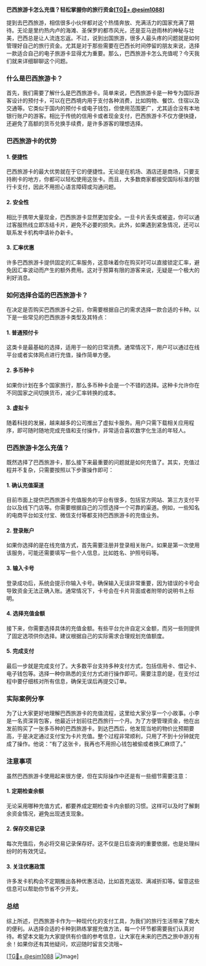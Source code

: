 **巴西旅游卡怎么充值？轻松掌握你的旅行资金[[TG💪+ @esim1088](https://t.me/s/esim1088)]**

提到去巴西旅游，相信很多小伙伴都对这个热情奔放、充满活力的国家充满了期待。无论是里约热内卢的海滩、圣保罗的都市风光，还是亚马逊雨林的神秘与壮美，巴西总是让人流连忘返。不过，说到出国旅游，很多人最头疼的问题就是如何管理好自己的旅行资金。尤其是对于那些需要在巴西长时间停留的朋友来说，选择一款适合自己的电子旅游卡显得尤为重要。那么，巴西旅游卡怎么充值呢？今天我们就来详细聊聊这个问题。

### 什么是巴西旅游卡？

首先，我们需要了解什么是巴西旅游卡。简单来说，巴西旅游卡是一种专为国际游客设计的预付卡，可以在巴西境内用于支付各种消费，比如购物、餐饮、住宿以及交通等。它类似于国内的预付卡或电子钱包，但使用范围更广，尤其适合没有本地银行账户的游客。相比于传统的信用卡或者现金支付，巴西旅游卡不仅方便快捷，还避免了高额的货币兑换手续费，是许多游客的理想选择。

### 巴西旅游卡的优势

#### 1. **便捷性**
巴西旅游卡的最大优势就在于它的便捷性。无论是在机场、酒店还是商场，只要支持刷卡的地方，你都可以轻松使用这张卡。而且，大多数商家都接受国际标准的银行卡支付，因此不用担心语言障碍或沟通问题。

#### 2. **安全性**
相比于携带大量现金，巴西旅游卡显然更加安全。一旦卡片丢失或被盗，你可以通过客服热线立即冻结卡片，避免不必要的损失。此外，如果遇到紧急情况，还可以联系发卡机构申请补办新卡。

#### 3. **汇率优惠**
许多巴西旅游卡提供固定的汇率服务，这意味着你在购买时可以直接锁定汇率，避免因汇率波动而产生的额外费用。这对于预算有限的游客来说，无疑是一个极大的利好消息。

### 如何选择合适的巴西旅游卡？

在决定是否购买巴西旅游卡之前，你需要根据自己的需求选择一款合适的卡种。以下是一些常见的巴西旅游卡类型及其特点：

#### 1. **普通预付卡**
这类卡是最基础的选择，适用于一般的日常消费。通常情况下，用户可以通过在线平台或者实体网点进行充值，操作简单方便。

#### 2. **多币种卡**
如果你计划在多个国家旅行，那么多币种卡会是一个不错的选择。这种卡允许你在不同国家之间切换货币，减少汇率转换的成本。

#### 3. **虚拟卡**
随着科技的发展，越来越多的公司推出了虚拟卡服务。用户只需下载相关应用程序，即可随时随地完成充值和支付操作，非常适合喜欢数字化生活的年轻人。

### 巴西旅游卡怎么充值？

既然选择了巴西旅游卡，那么接下来最重要的问题就是如何充值了。其实，充值过程并不复杂，只需要按照以下步骤操作即可：

#### 1. **确认充值渠道**
目前市面上提供巴西旅游卡充值服务的平台有很多，包括官方网站、第三方支付平台以及线下门店等。你需要根据自己的习惯选择一个可靠的渠道。例如，一些知名的电商平台如支付宝、微信支付等都支持巴西旅游卡的充值业务。

#### 2. **登录账户**
如果你选择的是在线充值方式，首先需要注册并登录相关账户。如果是第一次使用该服务，可能还需要填写一些个人信息，比如姓名、护照号码等。

#### 3. **输入卡号**
登录成功后，系统会提示你输入卡号。确保输入无误非常重要，因为错误的卡号会导致资金无法正确入账。通常情况下，卡号会在卡片背面或者附带的说明书上标明。

#### 4. **选择充值金额**
接下来，你需要选择具体的充值金额。有些平台允许自定义金额，而另一些则提供了固定选项供你选择。建议根据自己的实际需求合理规划充值额度。

#### 5. **完成支付**
最后一步就是完成支付了。大多数平台支持多种支付方式，包括信用卡、借记卡、电子钱包等。选择一种你熟悉的支付方式进行操作即可。需要注意的是，在支付过程中要仔细核对所有信息，确保无误后再提交订单。

### 实际案例分享

为了让大家更好地理解巴西旅游卡的充值流程，这里给大家分享一个小故事。小李是一名资深背包客，他最近计划前往巴西旅行一个月。为了方便管理资金，他在出发前购买了一张多币种的巴西旅游卡。到达巴西后，他发现当地的物价比预期要高，于是决定通过支付宝为卡片充值。整个过程非常顺利，只用了不到十分钟就完成了操作。他说：“有了这张卡，我再也不用担心钱包被偷或者换汇麻烦了。”

### 注意事项

虽然巴西旅游卡使用起来很方便，但在实际操作中还是有一些细节需要注意：

#### 1. **定期检查余额**
无论采用哪种充值方式，都要养成定期检查卡内余额的习惯。这样可以及时了解剩余资金情况，避免出现透支现象。

#### 2. **保存交易记录**
每次充值后，务必将交易记录保存好。这不仅是日后查询的重要依据，也是处理纠纷时的有效凭证。

#### 3. **关注优惠政策**
许多发卡机构会不定期推出各种优惠活动，比如首充返现、满减折扣等。留意这些信息可以帮助你节省不少开支。

### 总结

综上所述，巴西旅游卡作为一种现代化的支付工具，为我们的旅行生活带来了极大的便利。从选择合适的卡种到熟练掌握充值方法，每一个环节都需要我们认真对待。希望本文能为大家提供有价值的参考信息，让大家在未来的巴西之旅中游刃有余！如果你还有其他疑问，欢迎随时留言交流哦~ 

[[TG💪+ @esim1088](https://t.me/s/esim1088) ![Image](https://i.postimg.cc/4NQfJmqS/Snipaste-2025-05-13-00-14-12.png)]
